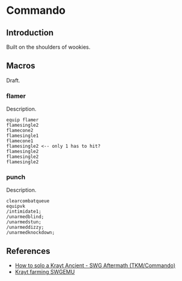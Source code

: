 # Commando

## Introduction
Built on the shoulders of wookies. 

## Macros

Draft.

### flamer

Description.

```
equip flamer
flamesingle2
flamecone2
flamesingle1
flamecone1
flamesingle2 <-- only 1 has to hit?
flamesingle2
flamesingle2
flamesingle2
```

### punch

Description.

```
clearcombatqueue
equipvk
/intimidate1;
/unarmedblind;
/unarmedstun;
/unarmeddizzy;
/unarmedknockdown;
```

## References

* [How to solo a Krayt Ancient - SWG Aftermath (TKM/Commando)](https://www.youtube.com/watch?v=BjCWdLj5TgQ)
* [Krayt farming SWGEMU](https://www.youtube.com/watch?v=BDgN-hsY3Yo)

